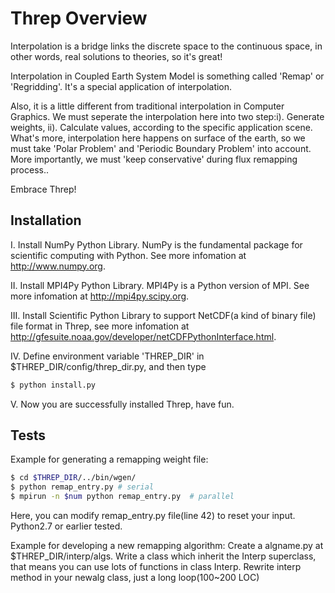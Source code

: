 Threp Overview
==============

Interpolation is a bridge links the discrete space to the continuous space, in other words, real solutions to theories, so it's great!

Interpolation in Coupled Earth System Model is something called 'Remap' or 'Regridding'. It's a special application of interpolation. 

Also, it is a little different from traditional interpolation in Computer Graphics. We must seperate the interpolation here into two step:i). Generate weights, ii). Calculate values, according to the specific application scene. What's more, interpolation here happens on surface of the earth, so we must take 'Polar Problem' and 'Periodic Boundary Problem' into account. More importantly, we must 'keep conservative' during flux remapping process..

Embrace Threp!


Installation
------------

I. Install NumPy Python Library. NumPy is the fundamental package for scientific computing with Python. See more infomation at http://www.numpy.org.

II. Install MPI4Py Python Library. MPI4Py is a Python version of MPI. See more infomation at http://mpi4py.scipy.org. 

III. Install Scientific Python Library to support NetCDF(a kind of binary file) file format in Threp, see more infomation at http://gfesuite.noaa.gov/developer/netCDFPythonInterface.html.

IV. Define environment variable 'THREP_DIR' in $THREP_DIR/config/threp_dir.py, and then type

``` bash
$ python install.py
```

V. Now you are successfully installed Threp, have fun.


Tests
-----

Example for generating a remapping weight file:

``` bash
$ cd $THREP_DIR/../bin/wgen/
$ python remap_entry.py	# serial
$ mpirun -n $num python remap_entry.py	# parallel
```  

Here, you can modify remap_entry.py file(line 42) to reset your input. 
Python2.7 or earlier tested.

Example for developing a new remapping algorithm:
  Create a algname.py at $THREP_DIR/interp/algs.
  Write a class which inherit the Interp superclass, that means you can use lots of functions in class Interp.
  Rewrite interp method in your newalg class, just a long loop(100~200 LOC)
